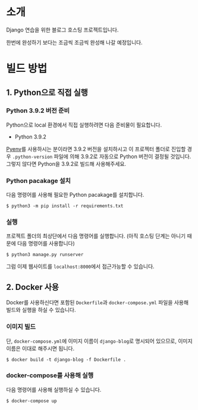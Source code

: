 # 소개
Django 연습을 위한 블로그 호스팅 프로젝트입니다.

한번에 완성하기 보다는 조금씩 조금씩 완성해 나갈 예정입니다.

# 빌드 방법

## 1. Python으로 직접 실행

### Python 3.9.2 버전 준비
Python으로 local 환경에서 직접 실행하려면 다음 준비물이 필요합니다.
- Python 3.9.2

[Pyenv](https://github.com/pyenv/pyenv)를 사용하시는 분이라면 3.9.2 버전을 설치하시고 이 프로젝터 폴더로 진입할 경우 `.python-version` 파일에 의해 3.9.2로 자동으로 Python 버전이 결정될 것입니다.
그렇지 않다면 Python을 3.9.2로 빌드해 사용해주세요.

### Python pacakage 설치
다음 명령어를 사용해 필요한 Python pacakage를 설치합니다.

`$ python3 -m pip install -r requirements.txt`

### 실행
프로젝트 폴더의 최상단에서 다음 명령어를 실행합니다. (아직 호스팅 단계는 아니기 때문에 다음 명령어를 사용합니다)

`$ python3 manage.py runserver`

그럼 이제 웹사이트를 `localhost:8000`에서 접근가능할 수 있습니다.

## 2. Docker 사용
Docker를 사용하신다면 포함된 `Dockerfile`과 `docker-compose.yml` 파일을 사용해 빌드와 실행을 하실 수 있습니다.

### 이미지 빌드
단, `docker-compose.yml`에 이미지 이름이 `django-blog`로 명시되어 있으므로, 이미지 이름은 이대로 해주시면 됩니다.

`$ docker build -t django-blog -f Dockerfile .`

### docker-compose를 사용해 실행
다음 명령어를 사용해 실행하실 수 있습니다.

`$ docker-compose up`